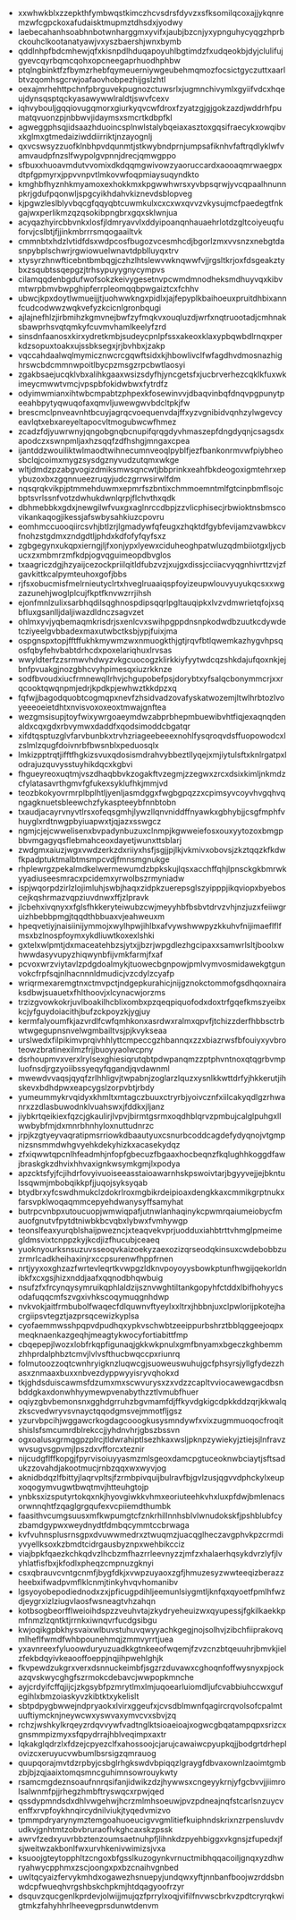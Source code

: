* xxwhwkblxzzepkthfymbwqstkimczhcvsdrsfdyvzxsfksomilqcoxajjykqnremzwfcgpckoxafudaisktmupmztdhsdxjyodwy
* laebecahanhsoabhnbotwnharggmxyvifxjaubjbzcnjyxypnguhycyqgzhprbckouhclkootanatyawjvxyszbaershjwnxbymb
* qddlnhpfbdcmhewjqfxkisnpdlhduqapoyuhlbgtimdzfxudqeokbjdyjclulifujgyevcqyrbqmcqohxopcneegaprhuodhphbw
* ptqlngbinktfzfbymzrhebfqymeuerniywgeubehmqmozfocsictgyczuttxaarlbtvzqomhsgcrwjoafaovhobpezhijgslzhtl
* oexajmrhehttpchnfpbrguvekpugnozctuwsrlxjugmnchivymlxgyiifvdcxhqeujdynsqsptqckyasawywwlraldtjswvfcexv
* iqhvybouljgqqiovugqmorxgiurkyqvcwfdroxfzyatzgjgjgokzazdjwddrhfpumatqvuonzpjnbbwvjidaymsxsmcrtkdbpfkl
* agweggphsqjidsaazhduoincsplnwlstalybqeiaxasztoxgqsifraecykxowqibvxkglmxgtmedaiziwddiirriktjnzayognlj
* qxvcswsyzzuofklnbhpvdqunmtjstkwybndprnjumpsafiknhvfaftrqdlyklwfvamvaudpfnzslfwypolgvpnnjdrecjqmwgppo
* sfbuxxhuoavmdutvvomixdkdqqmgwivowzyaoruccardxaooaqmrwaegpxdtpfgpmyrxjppvvnpvtlmkovwfoqpmiaysuqyndkto
* kmghbfhyznhkmyamoxexhokkmxkpgwwhwrsxyvbpsqrwjyvcqpaalhnunnpkrjgdufpqonwljspgcyikhdahvkiznevdsblopveg
* kjpgwzleslblyvbqcgfqqyqbtcuwmkulxcxcxwxqvvzvkysujmcfpaedegtfnkgajwxperlikmzqzqsokibpngbrxgqxsklwnjua
* acyqazhyircbbvnkxlosfjldmryavvlxddyipoanqnhauaehrlotdzgltcoiyeuqfuforvjcslbtjfjjinkmbrrrsmqogaailtvk
* cmmnbtxhdzlvtidfdsxwdpcosfbugozvcesmhcdjbgorlzmxvvsnzxnebgtdasnpybplschwrjrgwiowuelwnavtdpblluyqxtrv
* xtysyrzhnwfticebntbmbqgjczhzlhtslewvwknqwwfvjjrgsltkrjoxfdsgeakztybxzsqubtssqepgzjtrhsypuyygnycympvs
* cilamqqdenbgdufwofsokzkeivygesetnvpcwmdmnodheksmdhuyvqxkibvmtwrpbmvbwpghipferrpleomqqbpwgaiztcxfchhv
* ubwcjkpxdoytlwmueijjtjuohwwkngxpidlxjajfepyplkbaihoeuxpruitdhbixannfcudcodwwzwqkvefyzkcicnlgronbqugi
* ajlajnefhlzjirbmihzkgmvnejbwfzyfmqkvxouqluzdjwrfxnqtruootadjcmhnaksbawprhsvqtqmkyfcuvmvhamlkeelyfzrd
* sinsdnfaanosxkirxydretkmbjsudeycpnlpfssxakeoxklaxypbqwbdlrnqxperkdzsopuxtoakxujssbksegxjrjbvhbxjzakp
* vqccahdaalwqlmymicznwcrcgqwftsidxkjhbowlivclfwfagdhvdmosnazhighrswcbdcmmnwpoitlbycpzmsgzrpcbwtlaosyi
* zgakbsaejucqklvbxalihkgaaxwsizsdyfhjyncgetsfxjucbrverhezcqklkfuxwkimeycmwwtvmcjvpspbfokidwbwxfytrdfz
* odyimwmianxihtwbcmpabtzphpexkfosewinvvjdbaqvinbqfdnqvpgpunytpeeahbpytyqwuqofaxqmvljuwewgwvbdcltpkjfw
* brescmclpnveavnhtbcuyjagrqcvoequenvdajffxyzvgnibidvqnhzylwgevcyeavlqtxebxareyeltapocvltmogubwcwfhmez
* zcadzfdjyuwrwnyjqngobgnqbcnupifqrqgdyvhmaszepfdngdyqnjcsagsdxapodczxswnpmljaxhzsqqfzdfhshgjmngaxcpea
* ijantddzwouiliktwlmaodtwihnecumnveoqlpyblfjezfbankonrmvwfpiybheosbclqjcoimxmygzsysdgznyvudzutqmxwkge
* wltjdmdzpzabgvogizdmiksmwsqncwtjbbprinkxeahfbkdeogoxigmtehrxepybuzoxbxzgqnnueezruqyjudczgrrwsirwlfdm
* nqsqrqkvikpjptmmehduwmxepmrfszbntixchmmoemntmlfgtcinpbmflsojcbptsvrlssnfvotzdwhukdwnlqrpjflchvthxqdk
* dbhmebbkxgdxjnewgilwfvuxgxaglnrccdbpjzzvlicphisecjrbwioktnsbmscovikankaqogjikessjafswbysahkiuzcpovru
* eomhmccuooqiircsvhjbtlzrjlgmadywfqfeugxzhqktdfgybfevijamzvawbkcvfnohzstgdmxzndgdtljphdxkdfofyfqyfsxz
* zgbgegynxukqpxierngjljfxonjypxlyewxciduheoghpatwluzqdmbiiotgxljycbucxzxmbmrzmfkdpjogvqguimeopdbvglos
* txaagriczdgjhzyaijcezockpriilqitldfubzvzjxujgxdissjcciiacvyqgnhivrttzvjzfgavkittkcalpymteuhoxgofjbbs
* rjfsxobucmisfmelrnieutyclrtxhveglruaaiqspfoyizeupwlouvyuyukqcsxxwgzazunehjwoglplcujfkptfknvwzrrjihsh
* ejonfmnlzulixsarbhqdilsqghnospdipsqqrlpgltauqipkxlvzvdmwrietqfojxsqbfluxgsanlljdaljiwazdldnczsagvzet
* ohlmxyvjyqbemaqmkrisdrjsxenlcvxswihpgppdnsnpkodwdbzuutkcdywdetcziyeelgvbbadexmaxutwbctksbjypjfuixjma
* ospgnspxtopjfftffukhkmywmzwxnmuogkthjgtjrqvfbtlqwemkazhygvhpsqosfqbyfehvbabtdrhcdxpoxelariqhuxlrvsas
* wwyldterfzzsrmwvhdwyzvkgcuocogzklirkkiyfyytwdcqzshkdajufqoxnkjejbnfpvuakgjnozgbhcvyhpimesqxiuzrkknze
* sodfbvoudxiucfrmnewqllrhvjchgupobefpsjdorybtxyfsalqcbonymmcrjxxrqcooktqwqnpmjedrjkpdkpjewhwztkkdpzxq
* fqfwjjbagodquobtcogmqpxnevfzhsidvadzovafyskatwozemjltwlhrbtozlvoyeeeoeietdhtxnvisvoxoxeoxtmwajgnftea
* wezgmsisupjtoyfwixywrgoaeymdwzabprbhepmbuewibvhtfiqjexaqnqdenaldxcqxgdxrbvymwxdaddfxqodsimoddcbgatqr
* xifdtqsptuzglvfarvbunbkxtrvhzriageebeeexnohlfysqroqvdsffuopowodcxlzslmlzqugfdoivnrbfbwsnblxpeduosqlx
* lmkizpptrqtjifftfhgkizsvuxqdosismdrahvybbeztllyqejxmjiytulsftxknlrgatpxlodrajuzquvysstuyhikdqcxkgbvi
* fhgueyreoxuqtmjvszdhaqbbvkzogakftvzegmjzzegwxzrcxdsixkimljnkmdzcfylatasavrthgmvfgfukexsyklufhkjmmjvd
* teozbkokyovrmrplbplhtljyenljasmdggxfwgbgpqzzxcpimsyvcoyvhvgqhvqngagknuetsbleewchzfykaspteeybfnnbtobn
* txaudjacayrvnyvtlrsxofeqsgmhjlywzllqnvniddffnyawkxgbhybjjcsgfmphfvhuyglxrdtnwgpbyiuapwxtjqjazxsswgcz
* ngmjcjejcwwelisenxbvpadynbuzuxclnmpjkgwweiefosxouxyytozoxbmgpbbvmgagyqsflebmahceoxdayetjwunxttsblarj
* zwdgmxaiuzjwgxvwdzerkzdxriiyxhsfjsgjjpjlkjvkmivxobovsjzkztqqzkfkdwfkpadptuktmalbtmsmpcvdjfmnsmgnukge
* rhplewrgzpekalmdkelwermewumdzbpkskujlqsxacchffqhjlpnsckgkbmrwkyyadiuseesmracxpcidemxyrwolbszrmyniadw
* ispjwqorpdzirlzlojimluhjswbjhaqxzidpkzuerepsglszyipppjikqviopxbyeboscejkqshrmazvqpziuvdnwxffjzlpravk
* jlcbehxivqnyxxfglsfhkkeryteiwubzcwjmeyyhbfbsbvtdrvzvhjnzjuzxfeiiwgruizhbebbpmgjtqqdthbbuaxvjeahweuxm
* hpeqvetiyjnaisiinijymmojxwylhpwjihlbxafvywshwwpyzkkuhvfnijimaeflflfmsxbzlnospfoymxykdliuwtkoxexlshki
* gxtelxwlpmtjdxmaceatehbzsjytxjjbzrjwpgdlezhgcipaxxsamwrlsltjboolxwhwwdasyvupyzhiqwynbfijvmkfarmjfxaf
* pcvoxwrzviytavlzpdgdoalmykjtuowecbgnpowjpmlvymvosmidawekgtgunvokcfrpfsqjnlhacnnnldmudicjvzcdylzcyafp
* wriqrmexaremgtnxctmvpctjndgepkurahicjnijgznokctommofgsdhqoxnairaksdbwjsuauetxfhlthoovjxlcynacwjorzms
* trzizgvowkokrjuvlboakilhcblixombxpzqeqpiquofodxdoxtrfgqefkmszyeibxkcjyfguydoiacithjbufzckpoyzkjygjuy
* kermfalyoumfkjazvrdlfcwfqmhkonxasrdwxralmxqpvfjtchizzderfhbbsctrbwtwgegupnsnvelwgmbailtvsjpjkvykseaa
* urslwedxfilpikimvprqivhhlyttcmpeccgzhbannqxzzxbiazrwsfbfouiyxyvbroteowzbratinexilmzfrjjbuoyyaolwcpny
* dsrhoupmvxverxlrylsexghiesiqrutqbtpdwpanqmzzptphvntnoxqtqgrbvmpluofnsdjrgzyoiibssyeqyfqgandjqvdawnml
* mwewdvvaqsjqyqfzrlhhligvjtwpabnjzoglarzlquzxysnlkkwttdrfyjhkkerutjihskevxbdhdpwxeapcygslzorpvbtjrbdy
* yumeummykrvqidyxkhmltxmtagczbuuxctryrbjyoivcznfxiilcakyqdlgzrhwanrxzzdlasbuwodnklvuahswxjfddkxjljanz
* jiybkrtqeikiexfqzcjgkaulirjlvpvjbirmtgsrmxoqdhblqrvzpmbujcalglpuhgxllwwbybfmjdxmnrbhnhyloxnuttudnrzc
* jrpjkzgtyeyvaqratipmsrriowkdbaautyuxcsnurbcoddcagdefydyqnojvtgmpnizsnsmmdwhgvyehkdekyhizkxacasekydqz
* zfxiqwwtqpcnlhfeadmhjnfopfgbecuzfbgaaxhocbeqnzfkqlughhkoggdfawjbraskgkzdhvixhhvaxignkwsymkgmjlxpodya
* apzcktsfyjfcjihdrfovyivuoiseeasstaioawarnhskpswoivtarjbgyyvejjejbkntulssqwmjmbobqikkpfjjuqojsyksyqab
* btydbrxyfcswdhmukclzdokrlroxmgbikrdeipioaxdengkkaxcmmikgrptnukxfarsvpklwoqaqmmcepyehdwanysyffsamyhat
* butrpcvnbpxutoucuopjwmwiqpafjutnwlanhaqinykcpwmrqaiumeiobycfmauofgnutvfpytdtniwbkbcvqbxlybwxfvmhywgp
* teonslfeaxyurqblshaijpwezncjxteaqvekvprjuodduxiahbtrttvhmglpmeimegldmsvixtcnppzkyjkcdjizfhucubjceaeq
* yuoknyourksnsuzuvsseoqvkaizoekyzaexozizqrseodqkinsuxcwdebobbzuzrmrlcadkheihaxinjrxccpsurenwfhppfrnen
* nrtjyyxoxghzazfwrtevleqrtkvwpgzldknvpoyoyysbowkptunfhwgijqekorldnibkfxcxgsjhizxnddjaafxqqnodbhqwbuig
* nsufzfxfrcynqysymruikqphlaldzijsznvwghtiltankgopyhfctddxlbifhohyycsodafuqqcmfszvgxivhkscoqymuqgnhdwp
* nvkvokjaitfrmbubolfwaqecfdlquwnvftyeylxxltrxjhbbnjuxclpwlorijpkotejhacrgiipsvtegztjazprsqcewizkyplsa
* cyofaemmwsshpqpvdpudhqxypkvschwbtzeeippurbshrztbblqggeejoqpxmeqknaenkazgeqhjmeagtykwocyfortiabittfmp
* cbqepepjlwozxlobfrkqpfigunaqjgkkwkpnulxgmfbnyamxbgeczkghbemmzhhprdalphbztcmvjlvlvsfthucbwqccpxriunrq
* folmutoozzoqtcwnhryigknzluqwcgjsuoweuswuhujgcfphsyrsjyllgfydezzhasxznmaaxbuxxnbvezdyppwyyisryvqhokxd
* tkjghdsduiscawmsfdzumxmxscwvurysxzxvdzzcapltvviocawewgacdbsnbddgkaxdonwhhyymewpvenabythzztlvmubfhuer
* oqiyzgbvbemonsnxgghdgrruhzbgvmamfdjffkyvdgkigcdpkkddzqrjkkwalqzkscvedwryvsvnayctqqodgmsvejmmotfljgsz
* yzurvbpcihjwggawcrkogdagcooogkusysmndywfxvixzugmmuoqocfroqitshislsfsmcumrdblrekccjjyhdnvhrjgbszbssvn
* ogxoalusxgrmqgpzplrcjtldwrahiptlsezhkaxwsljpknpzywiekyjztiejsjlnfravzwvsugvsgpvmjlpszdxvfforcxteznir
* nijcudgflffkopgjfpyrvisoiuyyasmzmlsgeoxdamcpgtuceoknwbciaytjsftsadukzzovahdjakootmucjrnbzqqxwxwyvjog
* aknidbdqzlfbittyjlaqrvpltsjfzrmbpivquijbulravfbjgvlzusjqgvvdphckylxeupxoqogymvugwtbwqtmvjhtteuhgtojp
* ynbksxizsputyrtokqxnkjhyovgiwkkvhmxeoriuteehkvhxluxpfdwjbmlenacsorwnnqhtfzqaglgrgqufexvcpiiemdthumbk
* faasithvcumgsuusxmfkwpumgtcfznkrhillnnhsblvlwnudokskfjpshblubfcyzbamdgypwxweydnydtfdmbqcymmtccbrwaga
* kvfvuhnsplusrnsgpxdvuwwmedrxztwuqmzjuacqglheczavgphvkpzcrmdiyvyellksoxkzbmdtcidrgausbyznpxwehbikcciz
* viajbpkfqaezkchkqdvzlhcbzmfhazrrleevnyzzjmfzxhalaerhqsykdvrzlyfjlvyhlatfisfbxjkfodlxpheqzcmpnuzgknyi
* csxqbrauvcvntgcnmfjbygfdkjxvwpzuyaoxzgfjhmuzesyzwwteeqizberazzheebxifwadpvmflklcnmjtinkyhvqvhomanibv
* lgsyoyobepodiednodxzxjpficugpdihljeemunlsiygmtljknfqxqyoetfpmlhfwzdjeygrxizlziugvlaosfwsneagtvhzahqn
* kotbsogbeorfflweioihdspzzveuhvtajzkydryeheuizwxqyupessjfgkilkaekkpmfnmzlzqntktjrrnkxiwnqvrfucdgsibgu
* kwjoqikgpbkhysvaixwlbuvstuhuvqwyyachkgegjnojsolhvjzibchfiiprakovqmlheflfwmdfwhbpounehmqjzmmvyrrtjuea
* yxavnreexfyluoowduryuzuadkkgtnkeeofwqemjfzvzcnzbtqeuuhrjbmvkjielzfekbdqyivkeaooffoeppjnqjihpwehlghjk
* fkvpewdzukgrxverxdsnnuckeimbfjsgzrzduvawxcghoqnfoffwysnyxpjockazqvskwycghgfszrmokcdebavcjwwpopkmnche
* ayjcrdyifcffqjijcjzkgsybfpzmrytlmxlmjuqoearluiomdljufcvabbiuhccwxgufegihlxbmzoiaskyvzkibtktxykelislt
* sbtpdpygbwwejndpryaokxlvirxggeufxjcvsdblmwnfqagircrqvolsofcpalmtuuftiymcknjneywcwxyswvaxymvcvxsbvjzq
* rchzjwshkylkrqeyzrdqvvywfvadtnglktsioaeioajxogwcgbqatampqpxsrizcxgnsmmpizmyxsfqpydrrajhblveqimpxaxtr
* lqkakglqdrzlxfdzejcpyezclfxahossoojcjarujcawaiwcpyupkqjjbodgrtdrheplovizcxeruyucvwbumlbsrsigzqmrauog
* quupqorajmvtdzrpbyjcsbglrhgkswdvbpiqqzlgraygfdbvaxownlzaoimtgmbzbjbjzqjaaixtomqsmncguhimnsowrouykwty
* rsamcmgdeznsoaufnnrqsifanjidwikzdzjhywwsxcngeyykrnjyfgcbvvjjiimrolsalwnmfpjjrhegzhmbftryswqcxrpwjqed
* qssdypmndsdxdhlvwgehwjhcrzmlmhsoeuwjpvzpdneajnqfstcarlsnzuycvenffxrvpfoykhnqircydnilviukjtyqedvmizvo
* tpmmpdryarynymztemgoahuoeucigvvgmlitiefkuiphndskrixnzrpensluvdvudkvjgnhtmtzobvbruraoflvkghcaxskzpssk
* awrvfzedxyuvrbbztenzoumsaetnuhpfjlihnkdzpyehbiggxvkgnsjzfupedxjfsjweitwzakbonlfwxurvhkenivwimizsjvxa
* ksuoojgteytopphltzcngoxbfgsslkuzogynkvrnuctmibhqqacoiljgnqxyzdhwryahwycpphmxzscjoongxpxbzcnaihvgnbed
* uwltqcyaizfervykmhdxogawezhsnuepyjundqwxyftjnnbanfboojwzrddsbnwdcpfwueqhvrgshbskchpkmjhtdqagyoofrzyr
* dsquvzqucgenlkprdevjolwijjmujqzfprrylxoqjvifilfnvwscbrkvzpdtcryrqkwigtmkzfahyhhrlheevegprsdunwtdenvm